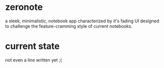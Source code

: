 # zeronote
a sleek, minimalistic, notebook app characterized by it's fading UI designed to challenge the feature-cramming style of current notebooks.

# current state
not even a line written yet ;(
